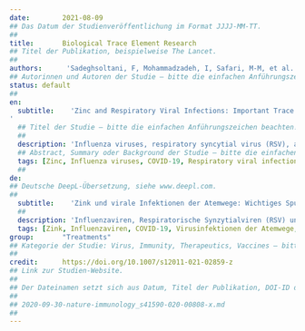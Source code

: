 ```yaml
---
date:        2021-08-09
## Das Datum der Studienveröffentlichung im Format JJJJ-MM-TT.
##
title:       Biological Trace Element Research
## Titel der Publikation, beispielweise The Lancet.
##
authors:      'Sadeghsoltani, F, Mohammadzadeh, I, Safari, M-M, et al.'
## Autorinnen und Autoren der Studie – bitte die einfachen Anführungszeichen beachten!
status: default
##
en:
  subtitle:    'Zinc and Respiratory Viral Infections: Important Trace Element in Anti-viral Response and Immune Regulation
'
  ## Titel der Studie – bitte die einfachen Anführungszeichen beachten!
  ##
  description: 'Influenza viruses, respiratory syncytial virus (RSV), and SARS-COV2 are among the most dangerous respiratory viruses. Zinc is one of the essential micronutrients and is very important in the immune system. The aim of this narrative review is to review the most interesting findings about the importance of zinc in the anti-viral immune response in the respiratory tract and defense against influenza, RSV, and SARS-COV2 infections. The most interesting findings on the role of zinc in regulating immunity in the respiratory tract and the relationship between zinc and acute respiratory distress syndrome (ARDS) are reviewed, as well. Besides, current findings regarding the relationship between zinc and the effectiveness of respiratory viruses’ vaccines are reviewed. The results of reviewed studies have shown that zinc and some zinc-dependent proteins are involved in anti-viral defense and immune regulation in the respiratory tract. It seems that zinc can reduce the viral titer following influenza infection. Zinc may reduce RSV burden in the lungs. Zinc can be effective in reducing the duration of viral pneumonia symptoms. Zinc may enhance the effectiveness of hydroxychloroquine in reducing mortality rate in COVID-19 patients. Besides, zinc has a positive effect in preventing ARDS and ventilator-induced lung damage. The relationship between zinc levels and the effectiveness of respiratory viruses’ vaccines, especially influenza vaccines, is still unclear, and the findings are somewhat contradictory. In conclusion, zinc has anti-viral properties and is important in defending against respiratory viral infections and regulating the immune response in the respiratory tract.'
  ## Abstract, Summary oder Background der Studie – bitte die einfachen Anführungszeichen beachten!
  tags: [Zinc, Influenza viruses, COVID-19, Respiratory viral infections, Vaccination]
  ##
de: 
## Deutsche DeepL-Übersetzung, siehe www.deepl.com.
##
  subtitle:    'Zink und virale Infektionen der Atemwege: Wichtiges Spurenelement für die antivirale Reaktion und die Immunregulation'
  ##
  description: 'Influenzaviren, Respiratorische Synzytialviren (RSV) und SARS-COV2 gehören zu den gefährlichsten Atemwegsviren. Zink gehört zu den essentiellen Mikronährstoffen und ist sehr wichtig für das Immunsystem. Ziel dieser Übersichtsarbeit ist, die interessantesten Erkenntnisse über die Bedeutung von Zink für die antivirale Immunreaktion in den Atemwegen und die Abwehr von Influenza-, RSV- und SARS-COV2-Infektionen zusammenzufassen. Die interessantesten Erkenntnisse über die Rolle von Zink bei der Regulierung der Immunität in den Atemwegen und die Beziehung zwischen Zink und dem akuten Atemnotsyndrom (ARDS) werden ebenfalls besprochen. Außerdem werden die aktuellen Erkenntnisse über den Zusammenhang zwischen Zink und der Wirksamkeit von Impfstoffen gegen Atemwegsviren besprochen. Die Ergebnisse der untersuchten Studien haben gezeigt, dass Zink und einige zinkabhängige Proteine an der antiviralen Abwehr und der Immunregulierung im Respirationstrakt beteiligt sind. Es scheint, dass Zink den Virustiter nach einer Grippeinfektion senken kann. Zink kann die RSV-Belastung in der Lunge verringern. Zink kann die Dauer der Symptome einer viralen Lungenentzündung verkürzen. Zink kann die Wirksamkeit von Hydroxychloroquin bei der Verringerung der Sterblichkeitsrate von COVID-19-Patienten verbessern. Außerdem hat Zink eine positive Wirkung bei der Vorbeugung von ARDS und beatmungsinduzierten Lungenschäden. Der Zusammenhang zwischen dem Zinkgehalt und der Wirksamkeit von Impfstoffen gegen Atemwegsviren, insbesondere Grippeimpfstoffen, ist noch unklar, und die Ergebnisse sind teilweise widersprüchlich. Zusammenfassend lässt sich sagen, dass Zink antivirale Eigenschaften besitzt und eine wichtige Rolle bei der Abwehr von Virusinfektionen der Atemwege und bei der Regulierung der Immunreaktion im Atemtrakt spielt.'
  tags: [Zink, Influenzaviren, COVID-19, Virusinfektionen der Atemwege, Impfung]
group:       "Treatments"
## Kategorie der Studie: Virus, Immunity, Therapeutics, Vaccines – bitte die Anführungszeichen beachten!
##
credit:      https://doi.org/10.1007/s12011-021-02859-z
## Link zur Studien-Website.
##
## Der Dateinamen setzt sich aus Datum, Titel der Publikation, DOI-ID der Studie (nach dem letzten Slash) und der Dateiendung zusammen. Bitte den Unterstrich vor der DOI-ID beachten!
##
## 2020-09-30-nature-immunology_s41590-020-00808-x.md
##
---
```

<object data="{{ page.link }}" style='height:calc(100vh - 400px); width: 100%' type='application/pdf'></object>
